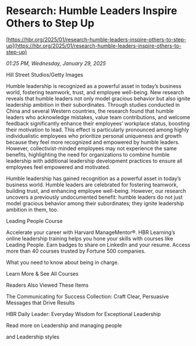 # Research: Humble Leaders Inspire Others to Step Up

[https://hbr.org/2025/01/research-humble-leaders-inspire-others-to-step-up](https://hbr.org/2025/01/research-humble-leaders-inspire-others-to-step-up)

*01:25 PM, Wednesday, January 29, 2025*

Hill Street Studios/Getty Images

Humble leadership is recognized as a powerful asset in today’s business world, fostering teamwork, trust, and employee well-being. New research reveals that humble leaders not only model gracious behavior but also ignite leadership ambition in their subordinates. Through studies conducted in China and several Western countries, the research found that humble leaders who acknowledge mistakes, value team contributions, and welcome feedback significantly enhance their employees’ workplace status, boosting their motivation to lead. This effect is particularly pronounced among highly individualistic employees who prioritize personal uniqueness and growth because they feel more recognized and empowered by humble leaders. However, collectivist-minded employees may not experience the same benefits, highlighting the need for organizations to combine humble leadership with additional leadership development practices to ensure all employees feel empowered and motivated.

Humble leadership has gained recognition as a powerful asset in today’s business world. Humble leaders are celebrated for fostering teamwork, building trust, and enhancing employee well-being. However, our research uncovers a previously undocumented benefit: humble leaders do not just model gracious behavior among their subordinates; they ignite leadership ambition in them, too.

Leading People Course

Accelerate your career with Harvard ManageMentor®. HBR Learning’s online leadership training helps you hone your skills with courses like Leading People. Earn badges to share on LinkedIn and your resume. Access more than 40 courses trusted by Fortune 500 companies.

What you need to know about being in charge.

Learn More & See All Courses

Readers Also Viewed These Items

The Communicating for Success Collection: Craft Clear, Persuasive Messages that Drive Results

HBR Daily Leader: Everyday Wisdom for Exceptional Leadership

Read more on Leadership and managing people

and Leadership styles

